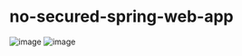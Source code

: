 # no-secured-spring-web-app
![image](https://user-images.githubusercontent.com/87047616/204768681-77582790-8e63-45fb-9ddb-34936ab6f704.png)
![image](https://user-images.githubusercontent.com/87047616/204768777-f37f2a90-c5b2-4b5d-acbf-5ac4f7a82a2d.png)

